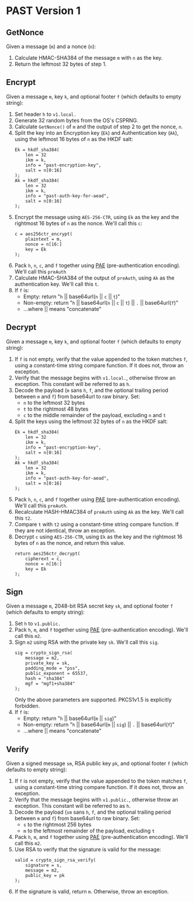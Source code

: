 # PAST Version 1

## GetNonce

Given a message (`m`) and a nonce (`n`):

1. Calculate HMAC-SHA384 of the message `m` with `n` as the key.
2. Return the leftmost 32 bytes of step 1.

## Encrypt

Given a message `m`, key `k`, and optional footer `f`
(which defaults to empty string):

1. Set header `h` to `v1.local.`
2. Generate 32 random bytes from the OS's CSPRNG.
3. Calculate `GetNonce()` of `m` and the output of step 2
   to get the nonce, `n`.
4. Split the key into an Encryption key (`Ek`) and Authentication key (`Ak`),
   using the leftmost 16 bytes of `n` as the HKDF salt:
   ```
   Ek = hkdf_sha384(
       len = 32
       ikm = k,
       info = "past-encryption-key",
       salt = n[0:16]
   );
   Ak = hkdf_sha384(
       len = 32
       ikm = k,
       info = "past-auth-key-for-aead",
       salt = n[0:16]
   );
   ```
5. Encrypt the message using `AES-256-CTR`, using `Ek` as the key and
   the rightmost 16 bytes of `n` as the nonce. We'll call this `c`:
   ```
   c = aes256ctr_encrypt(
       plaintext = m,
       nonce = n[16:]
       key = Ek
   );
   ```
6. Pack `h`, `n`, `c`, and `f` together using
   [PAE](https://github.com/paragonie/past/blob/master/docs/01-Protocol-Versions/Common.md#authentication-padding)
   (pre-authentication encoding). We'll call this `preAuth`
7. Calculate HMAC-SHA384 of the output of `preAuth`, using `Ak` as the
   authentication key. We'll call this `t`.
8. If `f` is:
   * Empty: return "`h` || base64url(`n` || `c` || `t`)"
   * Non-empty: return "`h` || base64url(`n` || `c` || `t`) || `.` || base64url(`f`)"
   * ...where || means "concatenate"

## Decrypt

Given a message `m`, key `k`, and optional footer `f`
(which defaults to empty string):

1. If `f` is not empty, verify that the value appended to the token matches `f`,
   using a constant-time string compare function. If it does not, throw an exception. 
2. Verify that the message begins with `v1.local.`, otherwise throw an exception.
   This constant will be referred to as `h`.
3. Decode the payload (`m` sans `h`, `f`, and the optional trailing period
   between `m` and `f`) from base64url to raw binary. Set:
   * `n` to the leftmost 32 bytes
   * `t` to the rightmost 48 bytes
   * `c` to the middle remainder of the payload, excluding `n` and `t`
4. Split the keys using the leftmost 32 bytes of `n` as the HKDF salt:
   ```
   Ek = hkdf_sha384(
       len = 32
       ikm = k,
       info = "past-encryption-key",
       salt = n[0:16]
   );
   Ak = hkdf_sha384(
       len = 32
       ikm = k,
       info = "past-auth-key-for-aead",
       salt = n[0:16]
   );
   ```
5. Pack `h`, `n`, `c`, and `f` together using
   [PAE](https://github.com/paragonie/past/blob/master/docs/01-Protocol-Versions/Common.md#authentication-padding)
   (pre-authentication encoding). We'll call this `preAuth`.
6. Recalculate HASH-HMAC384 of `preAuth` using `Ak` as the key.
   We'll call this `t2`.
7. Compare `t` with `t2` using a constant-time string compare function.
   If they are not identical, throw an exception.
8. Decrypt `c` using `AES-256-CTR`, using `Ek` as the key and
   the rightmost 16 bytes of `n` as the nonce, and return this value.
   ```
   return aes256ctr_decrypt(
       cipherext = c,
       nonce = n[16:]
       key = Ek
   );
   ```

## Sign

Given a message `m`, 2048-bit RSA secret key `sk`, and
optional footer `f` (which defaults to empty string):

1. Set `h` to `v1.public.`
2. Pack `h`, `m`, and `f` together using
   [PAE](https://github.com/paragonie/past/blob/master/docs/01-Protocol-Versions/Common.md#authentication-padding)
   (pre-authentication encoding). We'll call this `m2`.
3. Sign `m2` using RSA with the private key `sk`. We'll call this `sig`.
   ```
   sig = crypto_sign_rsa(
       message = m2,
       private_key = sk,
       padding_mode = "pss",
       public_exponent = 65537,
       hash = "sha384"
       mgf = "mgf1+sha384"
   );
   ```
   Only the above parameters are supported. PKCS1v1.5 is explicitly forbidden.
4. If `f` is:
   * Empty: return "`h` || base64url(`m` || `sig`)"
   * Non-empty: return "`h` || base64url(`m` || `sig`) || `.` || base64url(`f`)"
   * ...where || means "concatenate"

## Verify

Given a signed message `sm`, RSA public key `pk`, and optional
footer `f` (which defaults to empty string):

1. If `f` is not empty, verify that the value appended to the token matches `f`,
   using a constant-time string compare function. If it does not, throw an exception. 
2. Verify that the message begins with `v1.public.`, otherwise throw an exception.
   This constant will be referred to as `h`.
3. Decode the payload (`sm` sans `h`, `f`, and the optional trailing period
   between `m` and `f`) from base64url to raw binary. Set:
   * `s` to the rightmost 256 bytes
   * `m` to the leftmost remainder of the payload, excluding `t`  
4. Pack `h`, `m`, and `f` together using
   [PAE](https://github.com/paragonie/past/blob/master/docs/01-Protocol-Versions/Common.md#authentication-padding)
   (pre-authentication encoding). We'll call this `m2`.
5. Use RSA to verify that the signature is valid for the message:
   ```
   valid = crypto_sign_rsa_verify(
       signature = s,
       message = m2,
       public_key = pk
   );
   ```
6. If the signature is valid, return `m`. Otherwise, throw an exception.
